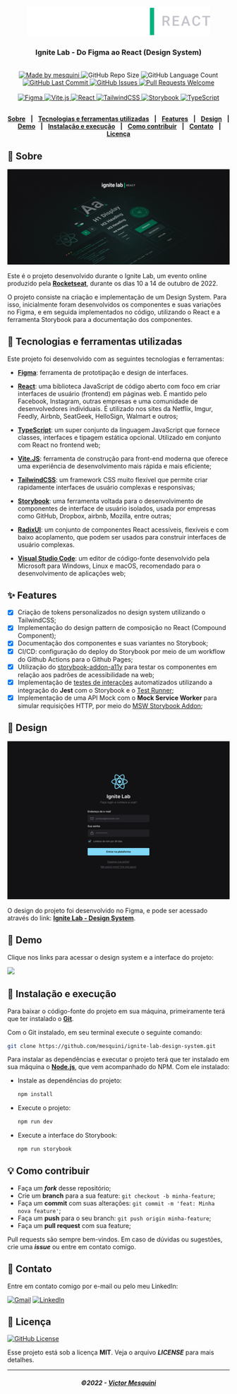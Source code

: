 <div align="center">
  <img src=".github/images/logo-ignite-lab-react.svg"/>
  <h3>Ignite Lab - Do Figma ao React (Design System)</h3>
</div>
<br/>
<div align="center">
   <a href="https://github.com/mesquini">
      <img alt="Made by mesquini" src="https://img.shields.io/badge/made%20by-mesquini-yellow"/>
   </a>
   <img alt="GitHub Repo Size" src="https://img.shields.io/github/repo-size/mesquini/ignite-lab-design-system"/>
   <img alt="GitHub Language Count" src="https://img.shields.io/github/languages/count/mesquini/ignite-lab-design-system"/>
   <a href="https://github.com/mesquini/ignite-lab-design-system/commits/main">
      <img alt="GitHub Last Commit" src="https://img.shields.io/github/last-commit/mesquini/ignite-lab-design-system"/>
   </a>
   <a href="https://github.com/mesquini/ignite-lab-design-system/issues">
      <img alt="GitHub Issues" src="https://img.shields.io/github/issues/mesquini/ignite-lab-design-system"/>
   </a>
   <a href="https://github.com/mesquini/ignite-lab-design-system/pulls">
      <img alt="Pull Requests Welcome" src="https://img.shields.io/badge/PRs-welcome-brightgreen.svg?style=flat-square"/>
   </a>
   </br>
   </br>
   <a href="#-tecnologias-utilizadas">
      <img alt="Figma" src="https://www.figma.com/file/FaOCQaoVx0WaoXHvmA9FlK/Ignate-Lab-Desing-System"/>
      <img alt="Vite.js" src="https://img.shields.io/badge/vite-%23646CFF.svg?style=for-the-badge&logo=vite&logoColor=white">
      <img alt="React" src="https://img.shields.io/badge/react%20-%2320232a.svg?&style=for-the-badge&logo=react&logoColor=%2361DAFB"/>
      <img alt="TailwindCSS" src="https://img.shields.io/badge/Tailwind_CSS-38B2AC?style=for-the-badge&logo=tailwind-css&logoColor=white"/>
      <img alt="Storybook" src="https://img.shields.io/badge/-Storybook-FF4785?style=for-the-badge&logo=storybook&logoColor=white"/>
      <img alt="TypeScript" src="https://img.shields.io/badge/typescript%20-%23007ACC.svg?&style=for-the-badge&logo=typescript&logoColor=white"/>
   </a>
</div>

</br>
<div align="center">

[**Sobre**](#-sobre) &nbsp;&nbsp;**|**&nbsp;&nbsp;
[**Tecnologias e ferramentas utilizadas**](#-tecnologias-e-ferramentas-utilizadas) &nbsp;&nbsp;**|**&nbsp;&nbsp;
[**Features**](#-features) &nbsp;&nbsp;**|**&nbsp;&nbsp;
[**Design**](#-design) &nbsp;&nbsp;**|**&nbsp;&nbsp;
[**Demo**](#-demo) &nbsp;&nbsp;**|**&nbsp;&nbsp;
[**Instalação e execução**](#-instalação-e-execução) &nbsp;&nbsp;**|**&nbsp;&nbsp;
[**Como contribuir**](#-como-contribuir) &nbsp;&nbsp;**|**&nbsp;&nbsp;
[**Contato**](#-contato) &nbsp;&nbsp;**|**&nbsp;&nbsp;
[**Licença**](#-licença)

</div>

## 📃 Sobre

<img src=".github/images/wallpaper-ignitelab.png" alt="Ignite Lab" />

Este é o projeto desenvolvido durante o Ignite Lab, um evento online produzido pela [**Rocketseat**](https://github.com/Rocketseat), durante os dias 10 a 14 de outubro de 2022.

O projeto consiste na criação e implementação de um Design System. Para isso, inicialmente foram desenvolvidos os componentes e suas variações no Figma, e em seguida implementados no código, utilizando o React e a ferramenta Storybook para a documentação dos componentes.

## 🚀 Tecnologias e ferramentas utilizadas

Este projeto foi desenvolvido com as seguintes tecnologias e ferramentas:

- [**Figma**](https://www.figma.com/): ferramenta de prototipação e design de interfaces.

- [**React**](https://reactjs.org/): uma biblioteca JavaScript de código aberto com foco em criar interfaces de usuário (frontend) em páginas web. É mantido pelo Facebook, Instagram, outras empresas e uma comunidade de desenvolvedores individuais. É utilizado nos sites da Netflix, Imgur, Feedly, Airbnb, SeatGeek, HelloSign, Walmart e outros;

- [**TypeScript**](https://www.typescriptlang.org/): um super conjunto da linguagem JavaScript que fornece classes, interfaces e tipagem estática opcional. Utilizado em conjunto com React no frontend web;

- [**Vite.JS**](https://vitejs.dev/): ferramenta de construção para front-end moderna que oferece uma experiência de desenvolvimento mais rápida e mais eficiente;

- [**TailwindCSS**](https://tailwindcss.com/): um framework CSS muito flexível que permite criar rapidamente interfaces de usuário complexas e responsivas;

- [**Storybook**](https://storybook.js.org/): uma ferramenta voltada para o desenvolvimento de componentes de interface de usuário isolados, usada por empresas como GitHub, Dropbox, airbnb, Mozilla, entre outras;

- [**RadixUI**](https://www.radix-ui.com/): um conjunto de componentes React acessíveis, flexíveis e com baixo acoplamento, que podem ser usados ​​para construir interfaces de usuário complexas.

- [**Visual Studio Code**](https://code.visualstudio.com/): um editor de código-fonte desenvolvido pela Microsoft para Windows, Linux e macOS, recomendado para o desenvolvimento de aplicações web;

## ✨ Features

- [x] Criação de tokens personalizados no design system utilizando o TailwindCSS;
- [x] Implementação do design pattern de composição no React (Compound Component);
- [x] Documentação dos componentes e suas variantes no Storybook;
- [x] CI/CD: configuração do deploy do Storybook por meio de um workflow do Github Actions para o Github Pages;
- [x] Utilização do [storybook-addon-a11y](https://storybook.js.org/addons/@storybook/addon-a11y/) para testar os componentes em relação aos padrões de acessibilidade na web;
- [x] Implementação de [testes de interações](https://storybook.js.org/docs/react/writing-tests/interaction-testing) automatizados utilizando a integração do **Jest** com o Storybook e o [Test Runner](https://storybook.js.org/docs/react/writing-tests/test-runner);
- [x] Implementação de uma API Mock com o **Mock Service Worker** para simular requisições HTTP, por meio do [MSW Storybook Addon](https://github.com/mswjs/msw-storybook-addon);

## 🎨 Design

<img alt="Login UI" src=".github/images/login-page.png">

O design do projeto foi desenvolvido no Figma, e pode ser acessado através do link: [**Ignite Lab - Design System**](https://www.figma.com/file/GtextqwoVpkKJrFD8Nt9IO/Ignite-Lab---Design-System?node-id=14%3A72).

## 🎉 Demo

Clique nos links para acessar o design system e a interface do projeto:

<a href="https://mesquini.github.io/ignite-lab-design-system/">
<img src="https://img.shields.io/badge/-Design%20System%20(Storybook)-FF4785?style=for-the-badge&logo=storybook&logoColor=white"/>
</a>

## 🔧 Instalação e execução

Para baixar o código-fonte do projeto em sua máquina, primeiramente terá que ter instalado o [**Git**](https://git-scm.com/).

Com o Git instalado, em seu terminal execute o seguinte comando:

```bash
git clone https://github.com/mesquini/ignite-lab-design-system.git
```

Para instalar as dependências e executar o projeto terá que ter instalado em sua máquina o [**Node.js**](https://nodejs.org/en/), que vem acompanhado do NPM. Com ele instalado:

- Instale as dependências do projeto:

  ```bash
  npm install
  ```

- Execute o projeto:

  ```bash
  npm run dev
  ```

- Execute a interface do Storybook:

  ```bash
  npm run storybook
  ```

## 💡 Como contribuir

- Faça um **_fork_** desse repositório;
- Crie um **branch** para a sua feature: `git checkout -b minha-feature`;
- Faça um **commit** com suas alterações: `git commit -m 'feat: Minha nova feature'`;
- Faça um **push** para o seu branch: `git push origin minha-feature`;
- Faça um **pull request** com sua feature;

Pull requests são sempre bem-vindos. Em caso de dúvidas ou sugestões, crie uma _**issue**_ ou entre em contato comigo.

## 📲 Contato

Entre em contato comigo por e-mail ou pelo meu LinkedIn:

<a href="mailto:vmesquini@gmail.com"><img src="https://img.shields.io/badge/Gmail-D14836?style=for-the-badge&logo=gmail&logoColor=white" alt="Gmail"/></a>
<a href="https://www.linkedin.com/in/mesquini/"><img src="https://img.shields.io/badge/linkedin%20-%230077B5.svg?&style=for-the-badge&logo=linkedin&logoColor=white" alt="LinkedIn"/></a>

## 📝 Licença

<a href="https://github.com/mesquini/ignite-lab-design-system/blob/main/LICENSE.md">
  <img alt="GitHub License" src="https://img.shields.io/github/license/mesquini/ignite-lab-design-system">
</a>

Esse projeto está sob a licença **MIT**. Veja o arquivo _**LICENSE**_ para mais detalhes.

---

<h5 align="center">
  &copy;2022 - <a href="https://github.com/mesquini/">Victor Mesquini</a>
</h5>
